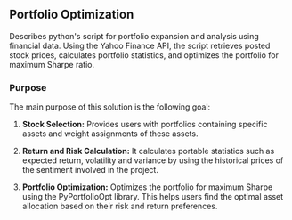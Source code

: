 ## Portfolio Optimization

Describes python's script for portfolio expansion and analysis using financial data. Using the Yahoo Finance API, the script retrieves posted stock prices, calculates portfolio statistics, and optimizes the portfolio for maximum Sharpe ratio.

### Purpose

The main purpose of this solution is the following goal:

1. **Stock Selection:** Provides users with portfolios containing specific assets and weight assignments of these assets.

2. **Return and Risk Calculation:** It calculates portable statistics such as expected return, volatility and variance by using the historical prices of the sentiment involved in the project.

3. **Portfolio Optimization:** Optimizes the portfolio for maximum Sharpe using the PyPortfolioOpt library. This helps users find the optimal asset allocation based on their risk and return preferences.
